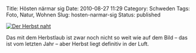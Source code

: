 Title: Hösten närmar sig
Date: 2010-08-27 11:29
Category: Schweden
Tags: Foto, Natur, Wohnen
Slug: hosten-narmar-sig
Status: published

[![Der Herbst
naht](/pic/grythusvat_s.jpg "Der Herbst naht")](/pic/grythusvat_l.jpg)

Das mit dem Herbstlaub ist zwar noch nicht so weit wie auf dem Bild –
das ist vom letzten Jahr – aber Herbst liegt definitiv in der Luft.

